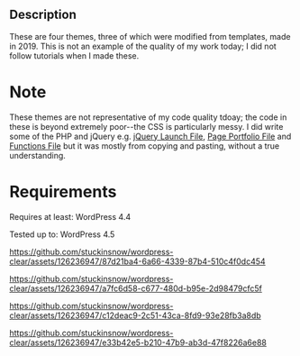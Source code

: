 ## Description 

These are four themes, three of which were modified from templates, made in 2019. This is not an example of the quality of my work today; I did not follow tutorials when I made these.

# Note 

These themes are not representative of my code quality tdoay; the code in these is beyond extremely poor--the CSS is particularly messy. I did write some of the PHP and jQuery e.g. [jQuery Launch File](https://github.com/stuckinsnow/old-wordpress-themes/blob/main/WordPress%20-%20Theme%202/js/jquery.launch.js), [Page Portfolio File](https://github.com/stuckinsnow/old-wordpress-themes/blob/main/WordPress%20-%20Theme%203/page-portfolio.php) and [Functions File](https://github.com/stuckinsnow/old-wordpress-themes/blob/main/WordPress%20-%20Theme%201/functions.php) but it was mostly from copying and pasting, without a true understanding. 

# Requirements

Requires at least: WordPress 4.4

Tested up to: WordPress 4.5 

https://github.com/stuckinsnow/wordpress-clear/assets/126236947/87d21ba4-6a66-4339-87b4-510c4f0dc454

https://github.com/stuckinsnow/wordpress-clear/assets/126236947/a7fc6d58-c677-480d-b95e-2d98479cfc5f

https://github.com/stuckinsnow/wordpress-clear/assets/126236947/c12deac9-2c51-43ca-8fd9-93e28fb3a8db

https://github.com/stuckinsnow/wordpress-clear/assets/126236947/e33b42e5-b210-47b9-ab3d-47f8226a6e88


